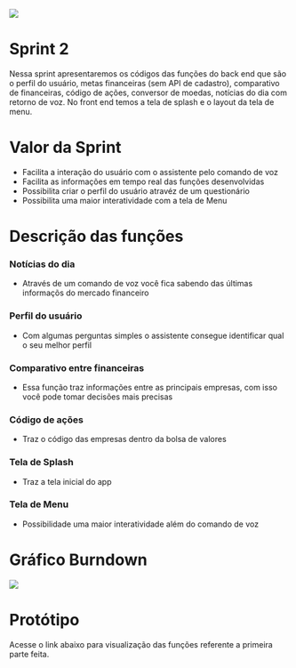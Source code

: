<!DOCTYPE html>

<p align="left">
  <img src="https://github.com/TheLooksDatabase/Julius/blob/main/3)%20Images/Backlog/backlog%203.png" />
</p>  

<h1 align="left">Sprint 2</h1>

  Nessa sprint apresentaremos os códigos das funções do back end que são o perfil do usuário, metas financeiras (sem API de cadastro), comparativo de financeiras, código de ações, conversor de moedas, notícias do dia com retorno de voz. 
No front end temos a tela de splash e o layout da tela de menu.


<h1 align="left">Valor da Sprint</h1>

- Facilita a interação do usuário com o assistente pelo comando de voz
- Facilita as informações em tempo real das funções desenvolvidas
- Possibilita criar o perfil do usuário atravéz de um questionário
- Possibilita uma maior interatividade com a tela de Menu


<h1 align="left">Descrição das funções</h1>

### Notícias do dia

- Através de um comando de voz você fica sabendo das últimas informaçõs do mercado financeiro

### Perfil do usuário

- Com algumas perguntas simples o assistente consegue identificar qual o seu melhor perfil 

### Comparativo entre financeiras

- Essa função traz informações entre as principais empresas, com isso você pode tomar decisões mais precisas

### Código de ações

- Traz o código das empresas dentro da bolsa de valores

### Tela de Splash

- Traz a tela inicial do app

### Tela de Menu

- Possibilidade uma maior interatividade além do comando de voz

<h1 align="left">Gráfico Burndown</h1>
<p align="left">
  <img src="https://github.com/TheLooksDatabase/Julius/blob/main/3)%20Images/img_burndown1.PNG" />
</p> 



<h1 align="left">Protótipo</h1>

  Acesse o link abaixo para visualização das funções referente a primeira parte feita.
  

					  

